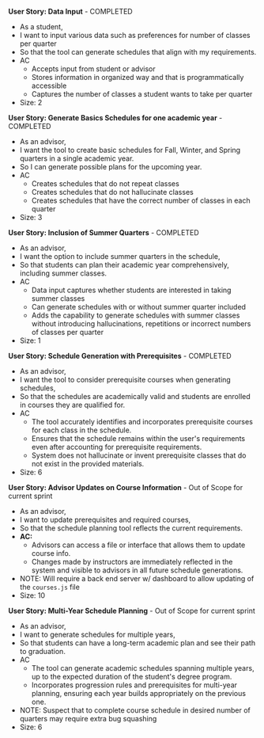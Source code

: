 
**User Story: Data Input** - COMPLETED
- As a student,
- I want to input various data such as preferences for number of classes per quarter
- So that the tool can generate schedules that align with my requirements.
- AC
	- Accepts input from student or advisor
	- Stores information in organized way and that is programmatically accessible
	- Captures the number of classes a student wants to take per quarter
- Size: 2

**User Story: Generate Basics Schedules for one academic year** - COMPLETED
- As an advisor,
- I want the tool to create basic schedules for Fall, Winter, and Spring quarters in a single academic year.
- So I can generate possible plans for the upcoming year.
- AC
	- Creates schedules that do not repeat classes
	- Creates schedules that do not hallucinate classes
	- Creates schedules that have the correct number of classes in each quarter
- Size: 3

**User Story: Inclusion of Summer Quarters** - COMPLETED
- As an advisor,
- I want the option to include summer quarters in the schedule,
- So that students can plan their academic year comprehensively, including summer classes.
- AC
	- Data input captures whether students are interested in taking summer classes
	- Can generate schedules with or without summer quarter included
	- Adds the capability to generate schedules with summer classes without introducing hallucinations, repetitions or incorrect numbers of classes per quarter
- Size: 1

**User Story: Schedule Generation with Prerequisites** - COMPLETED
- As an advisor,
- I want the tool to consider prerequisite courses when generating schedules,
- So that the schedules are academically valid and students are enrolled in courses they are qualified for.
- AC
	- The tool accurately identifies and incorporates prerequisite courses for each class in the schedule.
	- Ensures that the schedule remains within the user's requirements even after accounting for prerequisite requirements.
	- System does not hallucinate or invent prerequisite classes that do not exist in the provided materials.
- Size: 6

**User Story: Advisor Updates on Course Information** - Out of Scope for current sprint
- As an advisor,
- I want to update prerequisites and required courses,
- So that the schedule planning tool reflects the current requirements.
- **AC:**
    - Advisors can access a file or interface that allows them to update course info.
    - Changes made by instructors are immediately reflected in the system and visible to advisors in all future schedule generations.
- NOTE: Will require a back end server w/ dashboard to allow updating of the ```courses.js``` file
- Size: 10

**User Story: Multi-Year Schedule Planning** - Out of Scope for current sprint
- As an advisor,
- I want to generate schedules for multiple years,
- So that students can have a long-term academic plan and see their path to graduation.
- AC
	- The tool can generate academic schedules spanning multiple years, up to the expected duration of the student's degree program.
	- Incorporates progression rules and prerequisites for multi-year planning, ensuring each year builds appropriately on the previous one.
- NOTE: Suspect that to complete course schedule in desired number of quarters may require extra bug squashing
- Size: 6